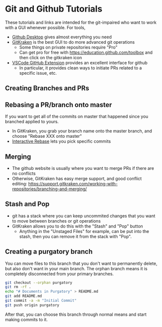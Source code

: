 # Git and Github Tutorials
These tutorials and links are intended for the git-impaired who want to work with a GUI whenever possible.
For tools,
- [Github Desktop](https://desktop.github.com/) gives almost everything you need
- [GitKraken](https://www.gitkraken.com/git-client) is the best GUI to do more advanced git operations
  - Some things on private repositories require "Pro"
  - Can get pro for free with https://education.github.com/toolbox and then click on the gitkraken icon
- [VSCode GitHub Extension](https://github.com/ubcecon/tutorials/blob/master/vscode.md#general-packages-and-setup) provides an excellent interface for github
  - In particular, it provides clean ways to initiate PRs related to a specific issue, etc.

## Creating Branches and PRs

## Rebasing a PR/branch onto master
If you want to get all of the commits on master that happened since you branched applied to yours.
  - In GitKraken, you grab your branch name onto the master branch, and choose "Rebase XXX onto master"
  - [Interactive Rebase](https://support.gitkraken.com/working-with-repositories/interactive-rebase/) lets you pick specific commits

## Merging
  - The github website is usually where you want to merge PRs if there are no conflicts
  - Otherwise, GitKraken has easy merge support, and good conflict editing: https://support.gitkraken.com/working-with-repositories/branching-and-merging/

## Stash and Pop
- git has a stack where you can keep uncommited changes that you want to move between branches or git operations
- GitKraken allows you to do this with the "Stash" and "Pop" button
  - Anything in the "Unstaged Files" for example, can be put into the stash, then you can remove it from the stack with "Pop".
  
## Creating a purgatory branch
You can move files to this branch that you don't want to permanently delete, but also don't want in your main branch.  The orphan branch means it is completely disconnected from your primary branches.
```bash
git checkout --orphan purgatory
git rm -rf . 
echo "# Documents in Purgatory" > README.md
git add README.md
git commit -a -m "Initial Commit"
git push origin purgatory 
```
After that, you can choose this branch through normal means and start making commits to it.
